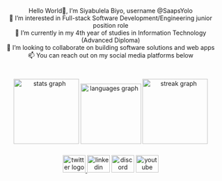 

<p align="center">Hello World👋, I’m Siyabulela Biyo, username @SaapsYolo <br>
👀 I’m interested in Full-stack Software Development/Engineering junior position role <br>
🌱 I’m currently in my 4th year of studies in Information Technology (Advanced Diploma) <br>
💞️ I’m looking to collaborate on building software solutions and web apps <br>
📫 You can reach out on my social media platforms below </p>

###

<br clear="both">

<div align="center">
  <img src="https://github-readme-stats.vercel.app/api?username=saapsyolo&hide_title=false&hide_rank=true&show_icons=true&include_all_commits=true&count_private=true&disable_animations=false&theme=dracula&locale=en&hide_border=true&order=1" height="150" alt="stats graph"  />
  <img src="https://github-readme-stats.vercel.app/api/top-langs?username=saapsyolo&locale=en&hide_title=false&layout=compact&card_width=320&langs_count=6&theme=radical&hide_border=true&order=2" height="139" alt="languages graph"  />
  <img src="https://streak-stats.demolab.com?user=saapsyolo&locale=en&mode=daily&theme=dracula&hide_border=true&border_radius=5&order=3" height="150" alt="streak graph"  />
</div>

###

<div align="center">
  <a href="https://www.x.com/saapsyolo" target="_blank">
  <img src="https://raw.githubusercontent.com/maurodesouza/profile-readme-generator/master/src/assets/icons/social/twitter/default.svg" width="52" height="40" alt="twitter logo"  />
  </a>
  <img src="https://raw.githubusercontent.com/maurodesouza/profile-readme-generator/master/src/assets/icons/social/linkedin/default.svg" width="52" height="40" alt="linkedin logo"  />
  <img src="https://raw.githubusercontent.com/maurodesouza/profile-readme-generator/master/src/assets/icons/social/discord/default.svg" width="52" height="40" alt="discord logo"  />
  <img src="https://raw.githubusercontent.com/maurodesouza/profile-readme-generator/master/src/assets/icons/social/youtube/default.svg" width="52" height="40" alt="youtube logo"  />
</div>


###

